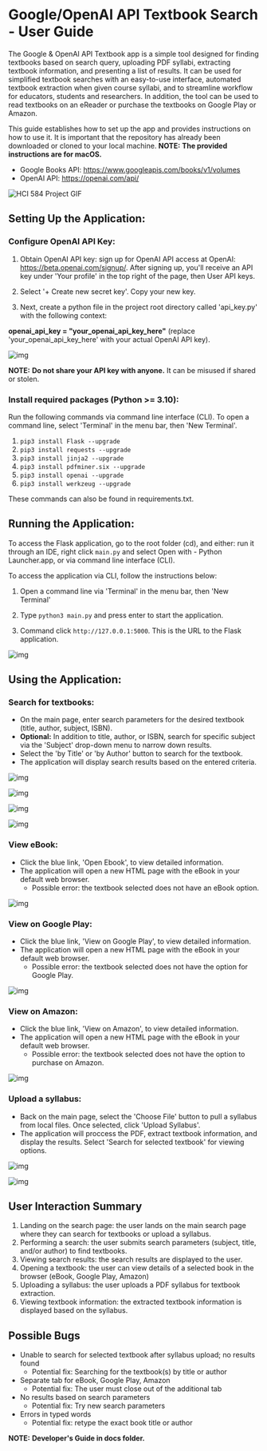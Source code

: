 # Google/OpenAI API Textbook Search - User Guide

The Google & OpenAI API Textbook app is a simple tool designed for finding textbooks based on search query, uploading PDF syllabi, extracting textbook information, and presenting a list of results. It can be used for simplified textbook searches with an easy-to-use interface, automated textbook extraction when given course syllabi, and to streamline workflow for educators, students and researchers. In addition, the tool can be used to read textbooks on an eReader or purchase the textbooks on Google Play or Amazon.

This guide establishes how to set up the app and provides instructions on how to use it. It is important that the repository has already been downloaded or cloned to your local machine. **NOTE:** **The provided instructions are for macOS.**

- Google Books API: https://www.googleapis.com/books/v1/volumes
- OpenAI API: https://openai.com/api/


![HCI 584 Project GIF](https://github.com/amandahallman/Google-Books-API-Textbook-Search_amandahallman/blob/main/docs/HCI%20584%20Project%20GIF.gif)


## Setting Up the Application: 

### Configure OpenAI API Key:

1. Obtain OpenAI API key: sign up for OpenAI API access at OpenAI: https://beta.openai.com/signup/. After signing up, you'll receive an API key under 'Your profile' in the top right of the page, then User API keys.

2. Select '+ Create new secret key'. Copy your new key.

3. Next, create a python file in the project root directory called 'api_key.py' with the following context:
  
**openai_api_key = "your_openai_api_key_here"** (replace 'your_openai_api_key_here' with your actual OpenAI API key).
  
![img](<docs/api key.png>)
  
  **NOTE:** **Do not share your API key with anyone.** It can be misused if shared or stolen.

### Install required packages (Python >= 3.10):

  Run the following commands via command line interface (CLI). To open a command line, select 'Terminal' in the menu bar, then 'New Terminal'.

  1. `pip3 install Flask --upgrade`
  2. `pip3 install requests --upgrade`
  3. `pip3 install jinja2 --upgrade`
  4. `pip3 install pdfminer.six --upgrade`
  5. `pip3 install openai --upgrade`
  6. `pip3 install werkzeug --upgrade`

  These commands can also be found in requirements.txt.

## Running the Application:

  To access the Flask application, go to the root folder (cd), and either: run it through an IDE, right click `main.py` and select Open with - Python Launcher.app, or via command line interface (CLI).

  To access the application via CLI, follow the instructions below:
  
  1. Open a command line via 'Terminal' in the menu bar, then 'New Terminal'
  
  2. Type `python3 main.py` and press enter to start the application.
  
  3. Command click `http://127.0.0.1:5000`. This is the URL to the Flask application.

![img](<docs/Running-app.png>)

## Using the Application:

### Search for textbooks:

  - On the main page, enter search parameters for the desired textbook (title, author, subject, ISBN).
  - **Optional:** In addition to title, author, or ISBN, search for specific subject via the 'Subject' drop-down menu to narrow down results.
  - Select the 'by Title' or 'by Author' button to search for the textbook.
  - The application will display search results based on the entered criteria.

  ![img](docs/Homepage.png)

  ![img](<docs/Homepage w: input.png>)

  ![img](<docs/Subject drop-down.png>)

  ![img](<docs/Search results.png>)

### View eBook:

  - Click the blue link, 'Open Ebook', to view detailed information.
  - The application will open a new HTML page with the eBook in your default web browser.
    - Possible error: the textbook selected does not have an eBook option.
  
  ![img](<docs/eBook reader.png>)

### View on Google Play:

  - Click the blue link, 'View on Google Play', to view detailed information.
  - The application will open a new HTML page with the eBook in your default web browser.
    - Possible error: the textbook selected does not have the option for Google Play.
  
  ![img](<docs/Google Play.png>)

### View on Amazon:

  - Click the blue link, 'View on Amazon', to view detailed information.
  - The application will open a new HTML page with the eBook in your default web browser.
    - Possible error: the textbook selected does not have the option to purchase on Amazon.

  ![img](docs/Amazon.png)

### Upload a syllabus:

  - Back on the main page, select the 'Choose File' button to pull a syllabus from local files. Once selected, click 'Upload Syllabus'.
  - The application will proccess the PDF, extract textbook information, and display the results. Select 'Search for selected textbook' for viewing options.

  ![img](<docs/Syllabi Input.png>)

  ![img](<docs/Syllabus upload.png>)

## User Interaction Summary

1. Landing on the search page: the user lands on the main search page where they can search for textbooks or upload a syllabus.
2. Performing a search: the user submits search parameters (subject, title, and/or author) to find textbooks.
3. Viewing search results: the search results are displayed to the user.
4. Opening a textbook: the user can view details of a selected book in the browser (eBook, Google Play, Amazon)
5. Uploading a syllabus: the user uploads a PDF syllabus for textbook extraction.
6. Viewing textbook information: the extracted textbook information is displayed based on the syllabus.

## Possible Bugs

- Unable to search for selected textbook after syllabus upload; no results found
  - Potential fix: Searching for the textbook(s) by title or author
- Separate tab for eBook, Google Play, Amazon
  - Potential fix: The user must close out of the additional tab
- No results based on search parameters
  - Potential fix: Try new search parameters
- Errors in typed words
  - Potential fix: retype the exact book title or author



**NOTE:** **Developer's Guide in docs folder.**